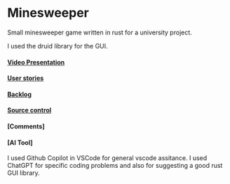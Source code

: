 # Minesweeper
Small minesweeper game written in rust for a university project.

I used the druid library for the GUI.

#### [Video Presentation](https://www.youtube.com/watch?v=tQ-rDOXaVDM)
#### [User stories](https://github.com/NFJJunior/minesweeper/blob/master/doc/user_stories.txt)
#### [Backlog](https://github.com/NFJJunior/minesweeper/blob/master/doc/backlog.txt)
#### [Source control](https://github.com/NFJJunior/minesweeper/branches)
#### [Comments]

#### [AI Tool]
I used Github Copilot in VSCode for general vscode assitance.
I used ChatGPT for specific coding problems and also for suggesting a good rust GUI library.

